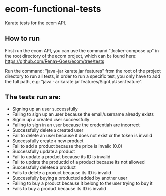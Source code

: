 # ecom-functional-tests
Karate tests for the ecom API.

## How to run
First run the ecom API, you can use the command "docker-compose up" in the root directory of the ecom project, which can be found here: https://github.com/Renan-Goes/ecom/tree/tests

Run the command: "java -jar karate.jar features" from the root of the project directory to run all tests, in order to run a specific test, you only have to add the full path, e.g:
"java -jar karate.jar features/SignUpUser.feature".

## The tests run are:
- Signing up an user successfully
- Failing to sign up an user because the email/username already exists
- Signin up a created user successfully
- Failing to sign in an user because the credentials are incorrect
- Successfully delete a created user
- Fail to delete an user because it does not exist or the token is invalid
- Successfully create a new product
- Fail to add a product because the price is invalid (0.0)
- Successfully update a product
- Fail to update a product because its ID is invalid
- Fail to update the productId of a product because its not allowed
- Successfully deletes a product
- Fails to delete a product because its ID is invalid
- Successfully buying a producted added by another user
- Failing to buy a product because it belong to the user trying to buy it
- Fails to buy a product because its ID is invalid
